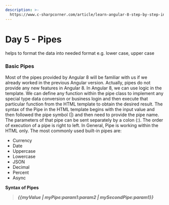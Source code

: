 ```yaml
---
description: >-
  https://www.c-sharpcorner.com/article/learn-angular-8-step-by-step-in-10-days-pipes-day-5/
---
```


# Day 5 - Pipes

helps to format the data into needed format e.g. lower case, upper case 



### Basic Pipes

  
Most of the pipes provided by Angular 8 will be familiar with us if we already worked in the previous Angular version. Actually, pipes do not provide any new features in Angular 8. In Angular 8, we can use logic in the template. We can define any function within the pipe class to implement any special type data conversion or business login and then execute that particular function from the HTML template to obtain the desired result. The syntax of the Pipe in the HTML template begins with the input value and then followed the pipe symbol \(\|\) and then need to provide the pipe name. The parameters of that pipe can be sent separately by a colon \(:\). The order of execution of a pipe is right to left. In General, Pipe is working within the HTML only. The most commonly used built-in pipes are:

* Currency 
* Date 
* Uppercase 
* Lowercase 
* JSON 
* Decimal 
* Percent 
* Async

**Syntax of Pipes**

> _**{{myValue \| myPipe:param1:param2 \| mySecondPipe:param1}}**_

